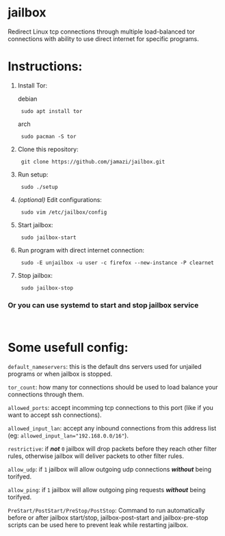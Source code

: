 # jailbox
Redirect Linux tcp connections through multiple load-balanced tor connections with ability to use direct internet for specific programs.

Instructions:
=============

1. Install Tor:

    debian


        sudo apt install tor

    arch

        sudo pacman -S tor

2. Clone this repository: 

        git clone https://github.com/jamazi/jailbox.git

3. Run setup: 

        sudo ./setup

4. *(optional)* Edit configurations:

        sudo vim /etc/jailbox/config

5. Start jailbox:

        sudo jailbox-start

6. Run program with direct internet connection:

        sudo -E unjailbox -u user -c firefox --new-instance -P clearnet

7. Stop jailbox:

        sudo jailbox-stop

    
### Or you can use systemd to start and stop jailbox service ###


<br />

Some usefull config:
====================

`default_nameservers`: this is the default dns servers used for unjailed programs or when jailbox is stopped.

`tor_count`: how many tor connections should be used to load balance your connections through them.

`allowed_ports`: accept incomming tcp connections to this port (like if you want to accept ssh connections).

`allowed_input_lan`: accept any inbound connections from this address list (eg: `allowed_input_lan="192.168.0.0/16"`).

`restrictive`: if ***not*** `0` jailbox will drop packets before they reach other filter rules, otherwise jailbox will deliver packets to other filter rules.

`allow_udp`: if `1` jailbox will allow outgoing udp connections ***without*** being torifyed.

`allow_ping`: if `1` jailbox will allow outgoing ping requests ***without*** being torifyed.

`PreStart/PostStart/PreStop/PostStop`: Command to run automatically before or after jailbox start/stop, jailbox-post-start and jailbox-pre-stop scripts can be used here to prevent leak while restarting jailbox.
